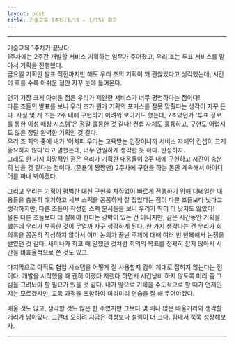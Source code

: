 ```yaml
---
layout: post
title: 기술교육 1주차(1/11 ~ 1/15) 회고 
---
```


---
기술교육 1주차가 끝났다.  
1주차에는 2주간 개발할 서비스 기획하는 임무가 주어졌고, 우리 조는 투표 서비스를 맡아서 기획을 진행했다.  
금요일 기획안 발표 직전까지만 해도 우리 조의 기획이 꽤 괜찮았다고 생각했는데, 시간이 흐를 수록 아쉬운 점만 자꾸 눈에 들어온다.

먼저 가장 크게 아쉬운 점은 우리가 제안한 서비스가 너무 평범하다는 점이다!  
다른 조들의 발표를 보니 우리 조가 뭔가 기획의 포커스를 잘못 맞췄다는 생각이 자꾸 든다.
사실 몇 개 조는 2주 내에 구현하기 어려워 보이기도 했는데, 7조였던가 '투표 정보를 통한 이성 매칭 시스템'은 정말 훌륭한 것 같다!
컨셉 자체도 훌륭하고, 구현도 어렵지도 않은 정말 완벽한 기획인 것 같다.  
우리 조 회의 중에 내가 '어차피 우리는 교육받는 입장이니까 서비스 자체의 컨셉이 크게 중요하지 않다'라고 말했는데, 너무 안일하게 생각한 듯 하다. 반성하자.  
그래도 한 가지 희망적인 점은 우리가 기획한 내용들이 2주 내에 구현하고 시간이 충분히 남을 것 같다는 점이다. (준용이 짱짱맨)
2주차에 구현을 하는 동안 계속해서 아이디어를 짜내 봐야겠다.

그리고 우리는 기획이 평범한 대신 구현을 차질없이 빠르게 진행하기 위해 디테일한 내용들을 충분히 얘기하고
세부 스펙을 꼼꼼하게 잘 잡았다는 점이 다른 조들보다 낫다고 생각하지만, 다른 조들이 작성한 스펙 문서들을 보니 우리가 딱히 더 낫지도 않았다!  
물론 다른 조들보다 더 잘해야 한다는 강박이 있는 건 아니지만, 같은 시간동안 기획을 했는데 우리가 부족한 것이 무얼까 자꾸 생각하게 된다.
한 가지 생각나는 건 우리가 회의록을 꼼꼼히 작성하지 않아서 이미 논의가 끝난 주제에 대해 여러 번 반복해서 논쟁을 벌였던 것 같다.
새미나가 회고 때 말했던 것처럼 회의의 목표를 정확히 잡지 않아서 시간을 비효율적으로 쓴 것도 있고.

마지막으로 아직도 협업 시스템을 어떻게 잘 사용할지 감이 제대로 잡히지 않는다는 점이다.
개발을 시작했을 때 괜히 이랬다 저랬다 하면서 시간낭비 하지 않도록 미리 좀 그림을 그려놔야 할 필요가 있을 것 같다.
내가 앞으로 기획을 주도적으로 할 때가 언제인지는 모르겠지만, 교육 과정을 포함하여 미리미리 연습을 잘 해 두어야겠다.

배울 것도 많고, 생각할 것도 많은 한 주였지만 그보다 몇 배나 많은 배울거리와 생각할 거리가 남아있다.
그런데 오히려 지금은 걱정보다 설렘이 더 크다. 힘내서 쭉쭉 성장해보자. 

---